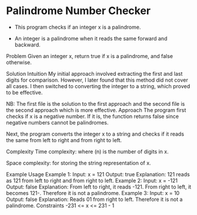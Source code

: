 # Palindrome Number Checker

- This program checks if an integer x is a palindrome.

- An integer is a palindrome when it reads the same forward and backward.

Problem
Given an integer x, return true if x is a palindrome, and false otherwise.

Solution
Intuition
My initial approach involved extracting the first and last digits for comparison. However, I later found that this method did not cover all cases. I then switched to converting the integer to a string, which proved to be effective.

NB: The first file is the solution to the first approach and the second file is the second approach which is more effective.
Approach
The program first checks if x is a negative number. If it is, the function returns false since negative numbers cannot be palindromes.

Next, the program converts the integer x to a string and checks if it reads the same from left to right and from right to left.

Complexity
Time complexity:
where (n) is the number of digits in x.

Space complexity:
for storing the string representation of x.

Example Usage
Example 1:
Input: x = 121
Output: true
Explanation: 121 reads as 121 from left to right and from right to left.
Example 2:
Input: x = -121
Output: false
Explanation: From left to right, it reads -121. From right to left, it becomes 121-. Therefore it is not a palindrome.
Example 3:
Input: x = 10
Output: false
Explanation: Reads 01 from right to left. Therefore it is not a palindrome.
Constraints
-231 <= x <= 231 - 1


